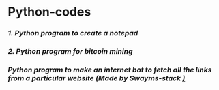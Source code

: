 # Python-codes
<h3><I>1. Python program to create a notepad</I> </h3>
<h3><I>2. Python program for bitcoin mining </I> </h3>
<h3><I>Python program to make an internet bot to fetch all the links from a particular website (Made by Swayms-stack <a href="https://github.com/Swayms-stack/Python-Web-Crawler"</a>)</I></h3>
